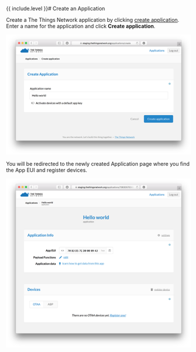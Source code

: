 {{ include.level }}# Create an Application

Create a The Things Network application by clicking
[create application](https://staging.thethingsnetwork.org/applications/create).
Enter a name for the application and click **Create application**.

![create application](/assets/create-application.png)

You will be redirected to the newly created Application page where you find the App EUI and register devices.

![application info](/assets/app-info.png)